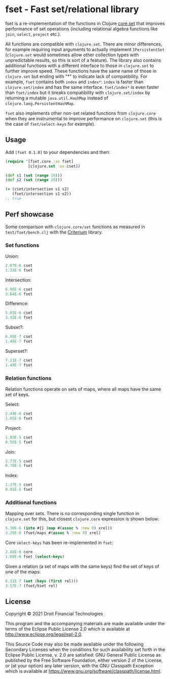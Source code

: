 # fset - Fast set/relational library

fset is a re-implementation of the functions in Clojure [core.set](https://clojure.github.io/clojure/#clojure.set) that improves performance of set operations (including relational algebra functions like `join`, `select`, `project` etc.).

All functions are compatible with `clojure.set`. There are minor differences, for example requiring input arguments to actually implement `IPersistentSet` (`clojure.set` would sometimes allow other collection types with unpredictable results, so this is sort of a feature). The library also contains additional functions with a different interface to those in `clojure.set` to further improve speed. These functions have the same name of those in `clojure.set` but ending with "*" to indicate lack of compatibility. For example, `fset` contains both `index` and `index*`: `index` is faster than `clojure.set/index` and has the same interface. `fset/index*` is even faster than `fset/index` but it breaks compatibility with `clojure.set/index` by returning a mutable `java.util.HashMap` instead of `clojure.lang.PersistentHashMap`.

`fset` also implements other non-set related functions from `clojure.core` when they are instrumental to improve performance on `clojure.set` (this is the case of `fset/select-keys` for example).

## Usage

Add `[fset 0.1.0]` to your dependencies and then:

```clojure
(require '[fset.core :as fset]
          [clojure.set :as cset])

(def s1 (set (range 10)))
(def s2 (set (range 20)))

(= (cset/intersection s1 s2)
   (fset/intersection s1 s2))
;; true
```

## Perf showcase

Some comparison with `clojure.core/set` functions as measured in `test/fset/bench.clj` with the [Criterium](https://github.com/hugoduncan/criterium) library.

### Set functions

Union:

```clojure
2.07E-6 cset
1.33E-6 fset
```

Intersection:

```clojure
6.98E-6 cset
3.64E-6 fset
```

Difference:

```clojure
5.03E-6 cset
3.42E-6 fset
```

Subset?:

```clojure
6.95E-7 cset
1.48E-7 fset
```

Superset?:

```clojure
7.11E-7 cset
1.49E-7 fset
```

### Relation functions

Relation functions operate on sets of maps, where all maps have the same set of keys.

Select:

```clojure
2.44E-6 cset
1.85E-6 fset
```

Project:

```clojure
1.03E-5 cset
0.55E-5 fset
```

Join:

```clojure
2.77E-5 cset
0.79E-5 fset
```

Index:

```clojure
1.37E-5 cset
0.91E-5 fset
```

### Additional functions

Mapping over sets. There is no corresponding single function in `clojure.set` for this, but closest `clojure.core` expression is shown below:

```clojure
5.30E-6 (into #{} (map #(assoc % :new 0) xrel))
3.25E-6 (fset/maps #(assoc % :new 0) xrel)
```

Core `select-keys` has been re-implemented in `fset`:

```clojure
2.48E-6 core
1.09E-6 fset (select-keys)
```

Given a relation (a set of maps with the same keys) find the set of keys of one of the maps:

```clojure
6.31E-7 (set (keys (first rel)))
3.57E-7 (fset/kset rel)
```

## License

Copyright © 2021 Droit Financial Technologies

This program and the accompanying materials are made available under the
terms of the Eclipse Public License 2.0 which is available at
http://www.eclipse.org/legal/epl-2.0.

This Source Code may also be made available under the following Secondary
Licenses when the conditions for such availability set forth in the Eclipse
Public License, v. 2.0 are satisfied: GNU General Public License as published by
the Free Software Foundation, either version 2 of the License, or (at your
option) any later version, with the GNU Classpath Exception which is available
at https://www.gnu.org/software/classpath/license.html.
